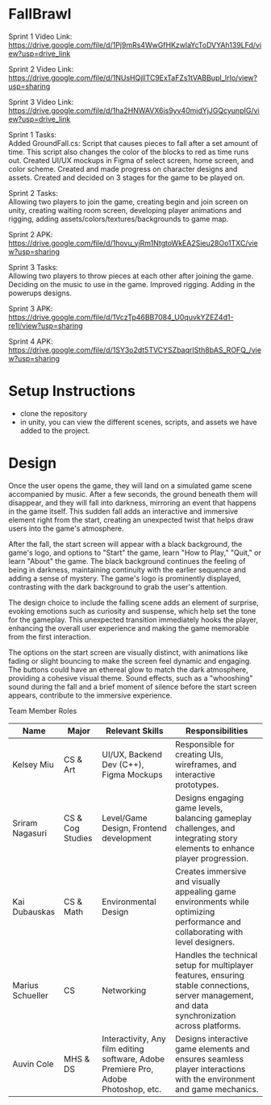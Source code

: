 # FallBrawl

Sprint 1 Video Link: https://drive.google.com/file/d/1Pj9mRs4WwGfHKzwlaYcToDVYAh139LFd/view?usp=drive_link

Sprint 2 Video Link: https://drive.google.com/file/d/1NUsHQjllTC9ExTaFZs1tVABBupI_lrIo/view?usp=sharing

Sprint 3 Video Link: https://drive.google.com/file/d/1ha2HNWAVX6is9yv40mjdYjJGQcyunpIG/view?usp=drive_link

Sprint 1 Tasks:<br>
Added GroundFall.cs: Script that causes pieces to fall after a set amount of time. This script also changes the color of the blocks to red as time runs out.
Created UI/UX mockups in Figma of select screen, home screen, and color scheme.
Created and made progress on character designs and assets.
Created and decided on 3 stages for the game to be played on. 

Sprint 2 Tasks: <br> Allowing two players to join the game, creating begin and join screen on unity, creating waiting room screen, developing player animations and rigging, adding assets/colors/textures/backgrounds to game map.

Sprint 2 APK: https://drive.google.com/file/d/1hovu_yjRm1NtgtoWkEA2Sieu28Oo1TXC/view?usp=sharing

Sprint 3 Tasks: <br> Allowing two players to throw pieces at each other after joining the game. Deciding on the music to use in the game. Improved rigging. Adding in the powerups designs. 

Sprint 3 APK: https://drive.google.com/file/d/1VczTp46BB7084_U0quvkYZEZ4d1-re1l/view?usp=sharing


Sprint 4 APK: https://drive.google.com/file/d/1SY3o2dt5TVCYSZbaqrISth8bAS_ROFQ_/view?usp=sharing

# Setup Instructions
- clone the repository
- in unity, you can view the different scenes, scripts, and assets we have added to the project. 

# Design 
Once the user opens the game, they will land on a simulated game scene accompanied by music. After a few seconds, the ground beneath them will disappear, and they will fall into darkness, mirroring an event that happens in the game itself. This sudden fall adds an interactive and immersive element right from the start, creating an unexpected twist that helps draw users into the game's atmosphere.

After the fall, the start screen will appear with a black background, the game's logo, and options to "Start" the game, learn "How to Play," "Quit," or learn "About" the game. The black background continues the feeling of being in darkness, maintaining continuity with the earlier sequence and adding a sense of mystery. The game's logo is prominently displayed, contrasting with the dark background to grab the user's attention.

The design choice to include the falling scene adds an element of surprise, evoking emotions such as curiosity and suspense, which help set the tone for the gameplay. This unexpected transition immediately hooks the player, enhancing the overall user experience and making the game memorable from the first interaction.

The options on the start screen are visually distinct, with animations like fading or slight bouncing to make the screen feel dynamic and engaging. The buttons could have an ethereal glow to match the dark atmosphere, providing a cohesive visual theme. Sound effects, such as a "whooshing" sound during the fall and a brief moment of silence before the start screen appears, contribute to the immersive experience.


Team Member Roles 

| Name | Major | Relevant Skills | Responsibilities  |
|----------|----------|----------|----------|
| Kelsey Miu  | CS & Art  | UI/UX, Backend Dev (C++), Figma Mockups | Responsible for creating UIs, wireframes, and interactive prototypes. |
| Sriram Nagasuri  | CS & Cog Studies   | Level/Game Design, Frontend development |Designs engaging game levels, balancing gameplay challenges, and integrating story elements to enhance player progression. |
| Kai Dubauskas    | CS & Math   | Environmental Design | Creates immersive and visually appealing game environments while optimizing performance and collaborating with level designers. |
| Marius Schueller    | CS   | Networking | Handles the technical setup for multiplayer features, ensuring stable connections, server management, and data synchronization across platforms. |
| Auvin Cole    | MHS & DS   | Interactivity, Any film editing software, Adobe Premiere Pro, Adobe Photoshop, etc.  | Designs interactive game elements and ensures seamless player interactions with the environment and game mechanics.|
